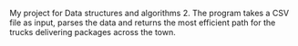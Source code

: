 My project for Data structures and algorithms 2.
The program takes a CSV file as input, parses the data and returns the most efficient path for the trucks delivering packages across the town. 
